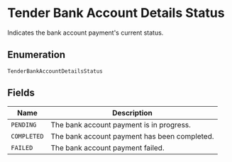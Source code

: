 <!-- Optimized: 2025-10-06 -->
<!-- RPM: 1.6.2.1.1.6.2.1_tender-bank-account-details-status_20251006 -->
<!-- Session: E2E RPM DNA Application -->
<!-- AOM: RND (Reggie & Dro) -->
<!-- COI: TECHNOLOGY -->
<!-- RPM: HIGH -->
<!-- ACTION: BUILD -->


# Tender Bank Account Details Status

Indicates the bank account payment's current status.

## Enumeration

`TenderBankAccountDetailsStatus`

## Fields

| Name | Description |
|  --- | --- |
| `PENDING` | The bank account payment is in progress. |
| `COMPLETED` | The bank account payment has been completed. |
| `FAILED` | The bank account payment failed. |
